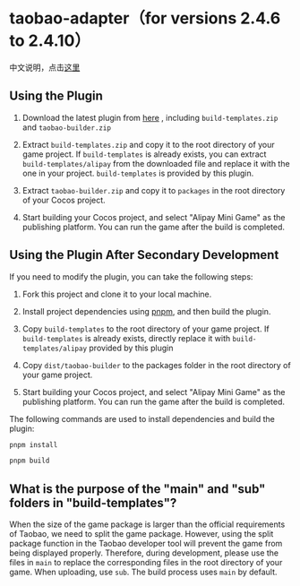 # taobao-adapter（for versions 2.4.6 to 2.4.10）

中文说明，点击[这里](./README-CN.md)

## Using the Plugin

1. Download the latest plugin from [here](https://github.com/ppgee/cocos-to-tbmp/releases?q=taobao-adapter&expanded=true) , including `build-templates.zip` and `taobao-builder.zip`

2. Extract `build-templates.zip` and copy it to the root directory of your game project. If `build-templates` is already exists, you can extract `build-templates/alipay` from the downloaded file and replace it with the one in your project. `build-templates` is provided by this plugin.

3. Extract `taobao-builder.zip` and copy it to `packages` in the root directory of your Cocos project.

4. Start building your Cocos project, and select "Alipay Mini Game" as the publishing platform. You can run the game after the build is completed.

## Using the Plugin After Secondary Development

If you need to modify the plugin, you can take the following steps:

1. Fork this project and clone it to your local machine.

2. Install project dependencies using [pnpm](https://pnpm.io/), and then build the plugin.

3. Copy `build-templates` to the root directory of your game project. If `build-templates` is already exists, directly replace it with `build-templates/alipay` provided by this plugin

4. Copy `dist/taobao-builder` to the packages folder in the root directory of your game project.

5. Start building your Cocos project, and select "Alipay Mini Game" as the publishing platform. You can run the game after the build is completed.

The following commands are used to install dependencies and build the plugin:

```bash
pnpm install

pnpm build
```

## What is the purpose of the "main" and "sub" folders in "build-templates"?

When the size of the game package is larger than the official requirements of Taobao, we need to split the game package. However, using the split package function in the Taobao developer tool will prevent the game from being displayed properly. Therefore, during development, please use the files in `main` to replace the corresponding files in the root directory of your game. When uploading, use `sub`. The build process uses `main` by default.
